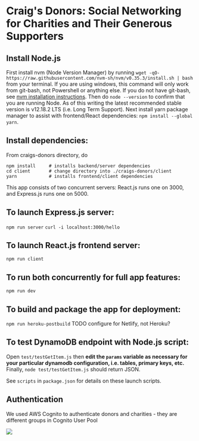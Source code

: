 # Craig's Donors: Social Networking for Charities and Their Generous Supporters

## Install Node.js
First install nvm (Node Version Manager) by running
```wget -qO- https://raw.githubusercontent.com/nvm-sh/nvm/v0.35.3/install.sh | bash```
from your terminal. If you are using windows, this command will only work from git-bash, not Powershell or anything else. If you do not have git-bash, see [nvm installation instructions](https://github.com/nvm-sh/nvm#install--update-script).
Then do `node --version` to confirm that you are running Node. As of this writing the latest recommended stable version is v12.18.2 LTS (i.e. Long Term Support).
Next install yarn package manager to assist with frontend/React dependencies: `npm install --global yarn`.

## Install dependencies:
From craigs-donors directory, do
```
npm install     # installs backend/server dependencies    
cd client       # change directory into ./craigs-donors/client
yarn            # installs frontend/client dependencies
```

This app consists of two concurrent servers: React.js runs one on 3000, and Express.js runs one on 5000.

## To launch Express.js server:
```npm run server```
```curl -i localhost:3000/hello```

## To launch React.js frontend server:
```npm run client```

## To run both concurrently for full app features:
```npm run dev```

## To build and package the app for deployment:
```npm run heroku-postbuild```
TODO configure for Netlify, not Heroku?

## To test DynamoDB endpoint with Node.js script:
Open `test/testGetItem.js` then **edit the `params` variable as necessary for your particular dynamodb configuration, i.e. tables, primary keys, etc.**
Finally, 
```node test/testGetItem.js```
should return JSON.

See `scripts` in `package.json` for details on these launch scripts.

## Authentication

We used AWS Cognito to authenticate donors and charities - they are different groups in Cognito User Pool

![](https://github.com/craigs-donors/craigs-donors/blob/master/client/src/assets/images/authentication.png)
